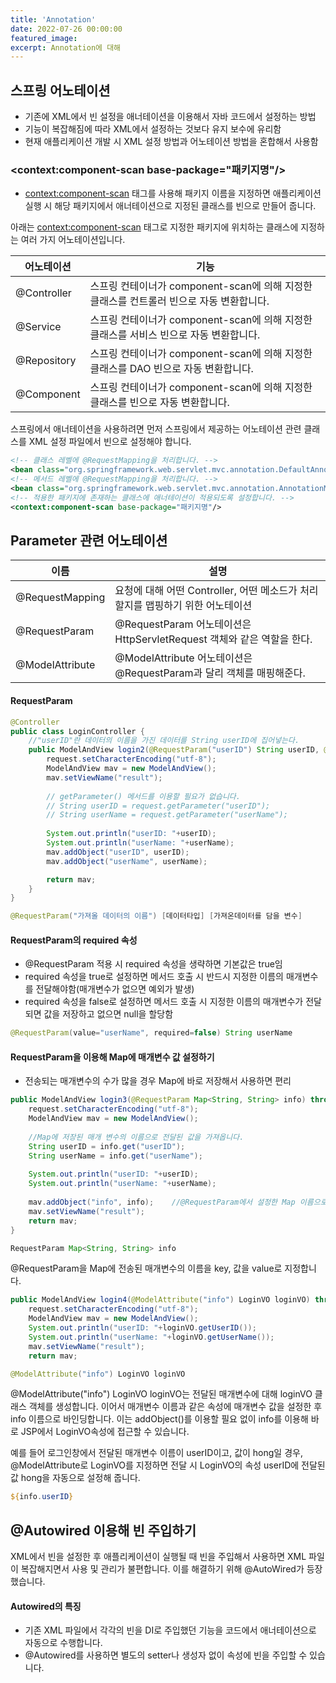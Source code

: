 ```yaml
---
title: 'Annotation'
date: 2022-07-26 00:00:00
featured_image: 
excerpt: Annotation에 대해
---
```


## 스프링 어노테이션
* 기존에 XML에서 빈 설정을 애너테이션을 이용해서 자바 코드에서 설정하는 방법
* 기능이 복잡해짐에 따라 XML에서 설정하는 것보다 유지 보수에 유리함
* 현재 애플리케이션 개발 시 XML 설정 방법과 어노테이션 방법을 혼합해서 사용함


### <context:component-scan base-package="패키지명"/>
* <context:component-scan> 태그를 사용해 패키지 이름을 지정하면 애플리케이션 실행 시 해당 패키지에서 애너테이션으로 지정된 클래스를 빈으로 만들어 줍니다.

아래는 <context:component-scan> 태그로 지정한 패키지에 위치하는 클래스에 지정하는 여러 가지 어노테이션입니다.

|어노테이션|기능|
|----------|----------------|
|@Controller|스프링 컨테이너가 component-scan에 의해 지정한 클래스를 컨트롤러 빈으로 자동 변환합니다.|
|@Service|스프링 컨테이너가 component-scan에 의해 지정한 클래스를 서비스 빈으로 자동 변환합니다.|
|@Repository|스프링 컨테이너가 component-scan에 의해 지정한 클래스를 DAO 빈으로 자동 변환합니다.|
|@Component|스프링 컨테이너가 component-scan에 의해 지정한 클래스를 빈으로 자동 변환합니다.|


스프링에서 애너테이션을 사용하려면 먼저 스프링에서 제공하는  어노테이션 관련 클래스를 XML 설정 파일에서 빈으로 설정해야 합니다.
```xml
<!-- 클래스 레벨에 @RequestMapping을 처리합니다. -->
<bean class="org.springframework.web.servlet.mvc.annotation.DefaultAnnotationHandlerMapping"/>
<!-- 메서드 레벨에 @RequestMapping을 처리합니다. -->
<bean class="org.springframework.web.servlet.mvc.annotation.AnnotationMethodHandlerAdapter"/>
<!-- 적용한 패키지에 존재하는 클래스에 애너테이션이 적용되도록 설정합니다. -->
<context:component-scan base-package="패키지명"/>              
```

## Parameter 관련 어노테이션

|이름|설명|
|---|---|
|@RequestMapping|요청에 대해 어떤 Controller, 어떤 메소드가 처리할지를 맵핑하기 위한 어노테이션|
|@RequestParam|@RequestParam 어노테이션은 HttpServletRequest 객체와 같은 역할을 한다.|
|@ModelAttribute|@ModelAttribute 어노테이션은 @RequestParam과 달리 객체를 매핑해준다.|


#### RequestParam

```java
@Controller
public class LoginController {    
    //"userID"란 데이터의 이름을 가진 데이터를 String userID에 집어넣는다.
    public ModelAndView login2(@RequestParam("userID") String userID, @RequestParam("userName") String userName) throws Exception {
		request.setCharacterEncoding("utf-8");
		ModelAndView mav = new ModelAndView();
		mav.setViewName("result");
		
   		// getParameter() 메서드를 이용할 필요가 없습니다.
		// String userID = request.getParameter("userID");
		// String userName = request.getParameter("userName");
		
		System.out.println("userID: "+userID);
		System.out.println("userName: "+userName);
		mav.addObject("userID", userID);
		mav.addObject("userName", userName);

		return mav;
	}
}
```
```java
@RequestParam("가져올 데이터의 이름") [데이터타입] [가져온데이터를 담을 변수]
```

#### RequestParam의 required 속성
* @RequestParam 적용 시 required 속성을 생략하면 기본값은 true임
* required 속성을 true로 설정하면 메서드 호출 시 반드시 지정한 이름의 매개변수를 전달해야함(매개변수가 없으면 예외가 발생)
* required 속성을 false로 설정하면 메서드 호출 시 지정한 이름의 매개변수가 전달되면 값을 저장하고 없으면 null을 할당함

```java
@RequestParam(value="userName", required=false) String userName
```

#### RequestParam을 이용해 Map에 매개변수 값 설정하기
* 전송되는 매개변수의 수가 많을 경우 Map에 바로 저장해서 사용하면 편리

```java
public ModelAndView login3(@RequestParam Map<String, String> info) throws Exception {
	request.setCharacterEncoding("utf-8");
	ModelAndView mav = new ModelAndView();
	
	//Map에 저장된 매개 변수의 이름으로 전달된 값을 가져옵니다.
	String userID = info.get("userID");
	String userName = info.get("userName");
	
	System.out.println("userID: "+userID);
	System.out.println("userName: "+userName);
	
	mav.addObject("info", info);	//@RequestParam에서 설정한 Map 이름으로 바인딩합니다.
	mav.setViewName("result");
	return mav;
}
```

```java
RequestParam Map<String, String> info
```

@RequestParam을  Map에 전송된 매개변수의 이름을 key, 값을 value로 지정합니다.


```java
public ModelAndView login4(@ModelAttribute("info") LoginVO loginVO) throws Exception {
	request.setCharacterEncoding("utf-8");
	ModelAndView mav = new ModelAndView();
	System.out.println("userID: "+loginVO.getUserID());
	System.out.println("userName: "+loginVO.getUserName());
	mav.setViewName("result");
	return mav;
```

```java
@ModelAttribute("info") LoginVO loginVO
```

@ModelAttribute("info") LoginVO loginVO는 전달된 매개변수에 대해 loginVO 클래스 객체를 생성합니다. 이어서 매개변수 이름과 같은 속성에 매개변수 값을 설정한 후 info 이름으로 바인딩합니다. 이는 addObject()를 이용할 필요 없이 info를 이용해 바로 JSP에서 LoginVO속성에 접근할 수 있습니다.

 예를 들어 로그인창에서 전달된 매개변수 이름이 userID이고, 값이 hong일 경우, @ModelAttribute로 LoginVO를 지정하면 전달 시 LoginVO의 속성 userID에 전달된 값 hong을 자동으로 설정해 줍니다.

```jsp
${info.userID}
```
## @Autowired 이용해 빈 주입하기

XML에서 빈을 설정한 후 애플리케이션이 실행될 때 빈을 주입해서 사용하면 XML 파일이 복잡해지면서 사용 및 관리가 불편합니다. 이를 해결하기 위해 @AutoWired가 등장했습니다.

#### Autowired의 특징
* 기존 XML 파일에서 각각의 빈을 DI로 주입했던 기능을 코드에서 애너테이션으로 자동으로 수행합니다.
* @Autowired를 사용하면 별도의 setter나 생성자 없이 속성에 빈을 주입할 수 있습니다.
